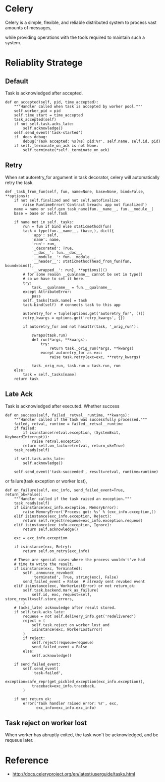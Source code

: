 
Celery
======

Celery is a simple, flexible, and reliable distributed system to process vast amounts of messages,

while providing operations with the tools required to maintain such a system.


Reliablity Stratege
===================


Default
-------

Task is acknowledged after accepted.

```
def on_accepted(self, pid, time_accepted):
	"""Handler called when task is accepted by worker pool."""
	self.worker_pid = pid
	self.time_start = time_accepted
	task_accepted(self)
	if not self.task.acks_late:
		self.acknowledge()
	self.send_event('task-started')
	if _does_debug:
		debug('Task accepted: %s[%s] pid:%r', self.name, self.id, pid)
	if self._terminate_on_ack is not None:
		self.terminate(*self._terminate_on_ack)
```

Retry
-----

When set autoretry_for argument in task decorator, celery will automatically retry the task.

```
def _task_from_fun(self, fun, name=None, base=None, bind=False, **options):
	if not self.finalized and not self.autofinalize:
		raise RuntimeError('Contract breach: app not finalized')
	name = name or self.gen_task_name(fun.__name__, fun.__module__)
	base = base or self.Task

	if name not in self._tasks:
		run = fun if bind else staticmethod(fun)
		task = type(fun.__name__, (base,), dict({
			'app': self,
			'name': name,
			'run': run,
			'_decorated': True,
			'__doc__': fun.__doc__,
			'__module__': fun.__module__,
			'__header__': staticmethod(head_from_fun(fun, bound=bind)),
			'__wrapped__': run}, **options))()
		# for some reason __qualname__ cannot be set in type()
		# so we have to set it here.
		try:
			task.__qualname__ = fun.__qualname__
		except AttributeError:
			pass
		self._tasks[task.name] = task
		task.bind(self)  # connects task to this app

		autoretry_for = tuple(options.get('autoretry_for', ()))
		retry_kwargs = options.get('retry_kwargs', {})

		if autoretry_for and not hasattr(task, '_orig_run'):

			@wraps(task.run)
			def run(*args, **kwargs):
				try:
					return task._orig_run(*args, **kwargs)
				except autoretry_for as exc:
					raise task.retry(exc=exc, **retry_kwargs)

			task._orig_run, task.run = task.run, run
	else:
		task = self._tasks[name]
	return task

```


Late Ack
--------

Task is acknowledged after executed. Whether success

```
def on_success(self, failed__retval__runtime, **kwargs):
	"""Handler called if the task was successfully processed."""
	failed, retval, runtime = failed__retval__runtime
	if failed:
		if isinstance(retval.exception, (SystemExit, KeyboardInterrupt)):
			raise retval.exception
		return self.on_failure(retval, return_ok=True)
	task_ready(self)

	if self.task.acks_late:
		self.acknowledge()

	self.send_event('task-succeeded', result=retval, runtime=runtime)

```


or failure(task exception or worker lost),

```
def on_failure(self, exc_info, send_failed_event=True, return_ok=False):
	"""Handler called if the task raised an exception."""
	task_ready(self)
	if isinstance(exc_info.exception, MemoryError):
		raise MemoryError('Process got: %s' % (exc_info.exception,))
	elif isinstance(exc_info.exception, Reject):
		return self.reject(requeue=exc_info.exception.requeue)
	elif isinstance(exc_info.exception, Ignore):
		return self.acknowledge()

	exc = exc_info.exception

	if isinstance(exc, Retry):
		return self.on_retry(exc_info)

	# These are special cases where the process wouldn't've had
	# time to write the result.
	if isinstance(exc, Terminated):
		self._announce_revoked(
			'terminated', True, string(exc), False)
		send_failed_event = False  # already sent revoked event
	elif isinstance(exc, WorkerLostError) or not return_ok:
		self.task.backend.mark_as_failure(
			self.id, exc, request=self, store_result=self.store_errors,
		)
	# (acks_late) acknowledge after result stored.
	if self.task.acks_late:
		requeue = not self.delivery_info.get('redelivered')
		reject = (
			self.task.reject_on_worker_lost and
			isinstance(exc, WorkerLostError)
		)
		if reject:
			self.reject(requeue=requeue)
			send_failed_event = False
		else:
			self.acknowledge()

	if send_failed_event:
		self.send_event(
			'task-failed',
			exception=safe_repr(get_pickled_exception(exc_info.exception)),
			traceback=exc_info.traceback,
		)

	if not return_ok:
		error('Task handler raised error: %r', exc,
			  exc_info=exc_info.exc_info)
```


Task reject on worker lost
--------------------------

When worker has abruptly exited, the task won't be acknowledged, and be requeue later.


Reference
=========

  * <http://docs.celeryproject.org/en/latest/userguide/tasks.html>
